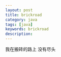 ```yaml
---
layout: post
title: brickroad
category: java
tags: [java]
keywords: brickroad
description: 
---
```

我在搬砖的路上
没有尽头